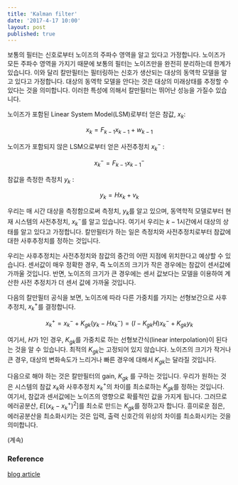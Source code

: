 ```yaml
---
title: 'Kalman filter'
date: '2017-4-17 10:00'
layout: post
published: true
---
```


보통의 필터는 신호로부터 노이즈의 주파수 영역을 알고 있다고 가정합니다. 노이즈가 모든 주파수 영역을 가지기 때문에 보통의 필터는 노이즈만을 완전히 분리하는데 한계가 있습니다. 이와 달리 칼만필터는 필터링하는 신호가 생산되는 대상의 동역학 모델을 알고 있다고 가정합니다. 대상의 동역학 모델을 안다는 것은 대상의 미래상태를 추정할 수 있다는 것을 의미합니다. 이러한 특성에 의해서 칼만필터는 뛰어난 성능을 가질수 있습니다. 

노이즈가 포함된 Linear System Model(LSM)로부터 얻은 참값, $x_k$: 

$$x_k = F_{k-1} x_{k-1} + w_{k-1}$$

노이즈가 포함되지 않은 LSM으로부터 얻은 사전추정치 $x_{k}^{-}$ :

$$x_{k}^{-}=F_{k-1} x_{k-1}^-$$

참값을 측정한 측정치 $y_{k}$ :

$$y_{k} = H x_{k} + v_{k}$$

우리는 매 시간 대상을 측정함으로써 측정치, $y_k$를 알고 있으며, 동역학적 모델로부터 현재 시스템의 사전추정치, $x_k^-$를 알고 있습니다. 여기서 우리는 $k-1$시간에서 대상의 상태를 알고 있다고 가정합니다. 칼만필터가 하는 일은 측정치와 사전추정치로부터 참값에 대한 사후추정치를 정하는 것입니다.

우리는 사후추정치는 사전추정치와 참값의 중간의 어떤 지점에 위치한다고 예상할 수 있습니다. 센서값이 매우 정확한 경우, 즉 노이즈의 크기가 작은 경우에는 참값이 센서값에 가까울 것입니다.  반면, 노이즈의 크기가 큰 경우에는 센서 값보다는 모델을 이용하여 계산한 사전 추정치가 더 센서 값에 가까울 것입니다. 

다음의 칼만필터 공식을 보면, 노이즈에 따라 다른 가중치를 가지는 선형보간으로 사후추정치, $x_k^+$를 결정합니다. 

$$x_k^+ = x_k^- + K_{gk} (y_k - Hx_{k}^{-}) = (I - K_{gk} H) x_k^- + K_{gk} y_k$$

여기서, $H$가 1인 경우, $K_{gk}$를 가중치로 하는 선형보간식(linear interpolation)이 된다는 것을 알 수 있습니다. 최적의 $K_{gk}$는 고정되어 있지 않습니다. 노이즈의 크기가 작거나 큰 경우, 대상의 변화속도가 느리거나 빠른 경우에 대해서 $K_{gk}$는 달라질 것입니다.

다음으로 해야 하는 것은 칼만필터의 gain, $K_{gk}$ 를 구하는 것입니다. 우리가 원하는 것은 시스템의 참값 $x_k$와 사후추정치 $x_k^+$의 차이를 최소로하는 $K_{gk}$를 정하는 것입니다. 여기서, 참값과 센서값에는 노이즈의 영향으로 확률적인 값을 가지게 됩니다. 그러므로 에러공분산, $E[(x_k-x_k^+)^2]$를 최소로 만드는 $K_{gk}$를 정하고자 합니다. 흥미로운 점은, 에러공분산을 최소화시키는 것은 입력, 출력 신호간의 위상의 차이를 최소화시키는 것을 의미합니다. 

(계속)





### Reference

[blog article](http://bilgin.esme.org/BitsAndBytes/KalmanFilterforDummies)

